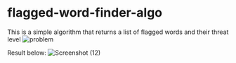 # flagged-word-finder-algo
This is a simple algorithm that returns a list of flagged words and their threat level
![problem](https://github.com/Muhammad235/flagged-word-finder-algo/assets/101328329/5213fc3a-219b-4a7b-9876-9062aeb76a53)

Result below:
![Screenshot (12)](https://github.com/Muhammad235/flagged-word-finder-algo/assets/101328329/b17ca752-1cfd-4e66-b470-c7ed361022c2)
